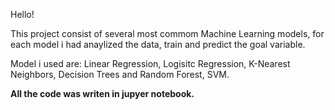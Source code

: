 Hello!

This project consist of several most commom Machine Learning models,
for each model i had anaylized the data, train and predict the goal variable. 

Model i used are: Linear Regression, Logisitc Regression, K-Nearest Neighbors, Decision Trees and Random Forest, SVM.

**All the code was writen in jupyer notebook.**
